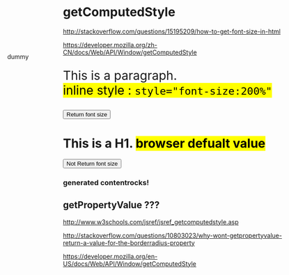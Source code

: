 # getComputedStyle



http://stackoverflow.com/questions/15195209/how-to-get-font-size-in-html

https://developer.mozilla.org/zh-CN/docs/Web/API/Window/getComputedStyle








<p id="fp" style="font-size:200%">
    This is a paragraph. <br>
    <mark>inline style : <code>style="font-size:200%"</code></mark>
</p>
<button type="button" onclick="tureFunc()">Return font size</button>
<h1 id="fh">
    This is a H1. <mark>browser defualt value</mark>
</h1>
<button type="button" onclick="myFunction()">Not Return font size</button>
<script>
    function tureFunc() {
        alert(document.getElementById("fp").style.fontSize);
    }
    function falseFunc() {
        alert(document.getElementById("fh").style.fontSize);
    }
</script>






<style>
    h3::after {
        content: "rocks!";
    }
</style>

<h3>generated content</h3> 
<script>
    let h3 = document.querySelector('h3'), 
    result = getComputedStyle(h3, '::after').content;
    // console.log("the generated content is: ", result);
    console.log(`the generated content is: ${result}`); 
    alert(`the generated content is: ${result}`);
    // the generated content is: "rocks!"
</script>








<style>
    #elem-container{
        position: absolute;
        left:     100px;
        top:      200px;
        height:   100px;
    }
</style>

<div id="elem-container">dummy</div>
<div id="output"></div>  
<script>
    function getTheStyle(){
        let elem = document.getElementById("elem-container");
        let fontSize = window.getComputedStyle(elem,null).getPropertyValue("font-size");
        // font-size !=== fontSize
        console.log(`fontSize = ${fontSize}`);
        document.getElementById("output").innerHTML = fontSize;
    }
    getTheStyle();
</script>


## getPropertyValue ???



http://www.w3schools.com/jsref/jsref_getcomputedstyle.asp

http://stackoverflow.com/questions/10803023/why-wont-getpropertyvalue-return-a-value-for-the-borderradius-property


https://developer.mozilla.org/en-US/docs/Web/API/Window/getComputedStyle













